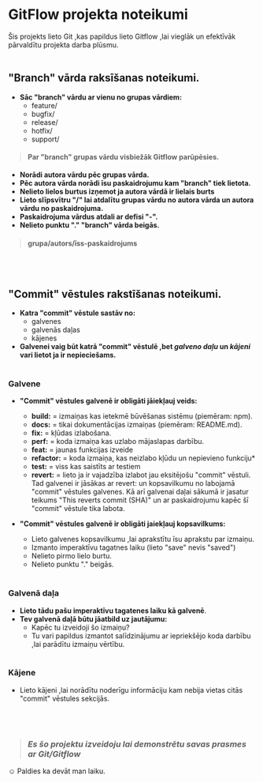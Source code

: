 # GitFlow projekta noteikumi
Šis projekts lieto Git ,kas papildus lieto Gitflow ,lai vieglāk un efektīvāk pārvaldītu projekta darba plūsmu.
<br></br>

## "Branch" vārda raksīšanas noteikumi.
- **Sāc "branch" vārdu ar vienu no grupas vārdiem:**
   - feature/
   - bugfix/
   - release/
   - hotfix/
   - support/

> #### Par "branch" grupas vārdu visbiežāk Gitflow parūpēsies.

- **Norādi autora vārdu pēc grupas vārda.**
- **Pēc autora vārda norādi īsu paskaidrojumu kam "branch" tiek lietota.**
- **Nelieto lielos burtus izņemot ja autora vārdā ir lielais burts**
- **Lieto slīpsvītru "/" lai atdalītu grupas vārdu no autora vārda un autora vārdu no paskaidrojuma.**
- **Paskaidrojuma vārdus atdali ar defisi "-".**
- **Nelieto punktu "." "branch" vārda beigās.**

> #### grupa/autors/īss-paskaidrojums
<br></br>

## "Commit" vēstules rakstīšanas noteikumi.
- **Katra "commit" vēstule sastāv no:**
   - galvenes
   - galvenās daļas
   - kājenes
- **Galvenei vaig būt katrā "commit" vēstulē ,bet *galveno daļu* un *kājeni* vari lietot ja ir nepieciešams.**
<br></br>

### Galvene
- **"Commit" vēstules galvenē ir obligāti jāiekļauj veids:**
   - **build:** = izmaiņas kas ietekmē būvēšanas sistēmu (piemēram: npm).
   - **docs:** = tikai dokumentācijas izmaiņas (piemēram: README.md).
   - **fix:** = kļūdas izlabošana.
   - **perf:** = koda izmaiņa kas uzlabo mājaslapas darbību.
   - **feat:** = jaunas funkcijas izveide
   - **refactor:** = koda izmaiņa, kas neizlabo kļūdu un nepievieno funkciju*
   - **test:** = viss kas saistīts ar testiem
   - **revert:** = lieto ja ir vajadzība izlabot jau eksitējošu "commit" vēstuli. Tad galvenei ir jāsākas ar revert: un kopsavilkumu no labojamā "commit" vēstules galvenes. Kā arī galvenai daļai sākumā ir jasatur teikums "This reverts commit (SHA)" un ar paskaidrojumu kapēc šī "commit" vēstule tika labota.
      
      
- **"Commit" vēstules galvenē ir obligāti jaiekļauj kopsavilkums:**
   - Lieto galvenes kopsavilkumu ,lai aprakstītu īsu aprakstu par izmaiņu.
   - Izmanto imperaktīvu tagatnes laiku (lieto "save" nevis "saved")
   - Nelieto pirmo lielo burtu.
   - Nelieto punktu "." beigās.
<br></br>

### Galvenā daļa
- **Lieto tādu pašu imperaktīvu tagatenes laiku kā galvenē**.
- **Tev galvenā daļā būtu jāatbild uz jautājumu:**
   - Kapēc tu izveidoji šo izmaiņu?
   - Tu vari papildus izmantot salīdzinājumu ar iepriekšējo koda darbību ,lai parādītu izmaiņu vērtību.
<br></br>

### Kājene
- Lieto kājeni ,lai norādītu noderīgu informāciju kam nebija vietas citās "commit" vēstules sekcijās.
<br></br>
<br></br>

> ### *Es šo projektu izveidoju lai demonstrētu savas prasmes ar Git/Gitflow*

:relaxed: Paldies ka devāt man laiku.






